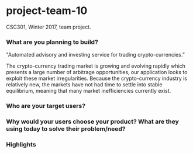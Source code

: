 # project-team-10
CSC301, Winter 2017, team project.


### What are you planning to build?

"Automated advisory and investing service for trading crypto-currencies.” 

  The crypto-currency trading market is growing and evolving rapidly which presents a large number of arbitrage opportunities, our application looks to exploit these market irregularities.  Because the crypto-currency industry is relatively new, the markets have not had time to settle into stable equilibrium, meaning that many market inefficiencies currently exist.
 


### Who are your target users?




### Why would your users choose your product? What are they using today to solve their problem/need?




### Highlights


